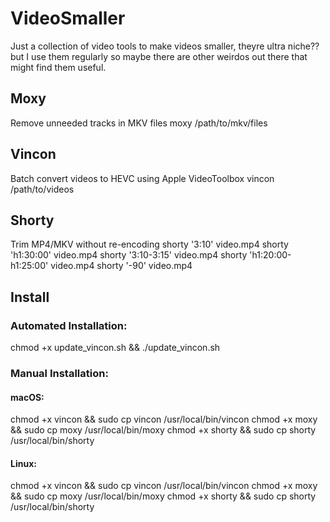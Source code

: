 # VideoSmaller

Just a collection of video tools to make videos smaller, theyre ultra niche?? but I use them regularly so maybe there are other weirdos out there that might find them useful.

## Moxy
Remove unneeded tracks in MKV files
moxy /path/to/mkv/files

## Vincon
Batch convert videos to HEVC using Apple VideoToolbox
vincon /path/to/videos

## Shorty
Trim MP4/MKV without re-encoding
shorty '3:10' video.mp4
shorty 'h1:30:00' video.mp4
shorty '3:10-3:15' video.mp4
shorty 'h1:20:00-h1:25:00' video.mp4
shorty '-90' video.mp4

## Install

### Automated Installation:
chmod +x update_vincon.sh && ./update_vincon.sh

### Manual Installation:

#### macOS:
chmod +x vincon && sudo cp vincon /usr/local/bin/vincon
chmod +x moxy && sudo cp moxy /usr/local/bin/moxy
chmod +x shorty && sudo cp shorty /usr/local/bin/shorty

#### Linux:
chmod +x vincon && sudo cp vincon /usr/local/bin/vincon
chmod +x moxy && sudo cp moxy /usr/local/bin/moxy
chmod +x shorty && sudo cp shorty /usr/local/bin/shorty
